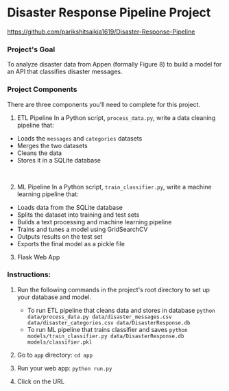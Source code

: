 # Disaster Response Pipeline Project
https://github.com/parikshitsaikia1619/Disaster-Response-Pipeline


### Project's Goal
To analyze disaster data from Appen (formally Figure 8) to build a model for an API that classifies disaster messages.
<br>
### Project Components
There are three components you'll need to complete for this project.

1. ETL Pipeline
In a Python script, `process_data.py`, write a data cleaning pipeline that:

* Loads the `messages` and `categories` datasets
* Merges the two datasets
* Cleans the data
* Stores it in a SQLite database
<br>

2. ML Pipeline
In a Python script, `train_classifier.py`, write a machine learning pipeline that:

* Loads data from the SQLite database
* Splits the dataset into training and test sets
* Builds a text processing and machine learning pipeline
* Trains and tunes a model using GridSearchCV
* Outputs results on the test set
* Exports the final model as a pickle file


3. Flask Web App

### Instructions:
1. Run the following commands in the project's root directory to set up your database and model.

    - To run ETL pipeline that cleans data and stores in database
        `python data/process_data.py data/disaster_messages.csv data/disaster_categories.csv data/DisasterResponse.db`
    - To run ML pipeline that trains classifier and saves
        `python models/train_classifier.py data/DisasterResponse.db models/classifier.pkl`

2. Go to `app` directory: `cd app`

3. Run your web app: `python run.py`

4. Click on the URL
